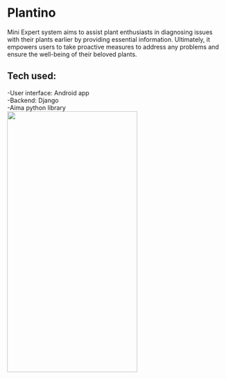 <h1>Plantino</h1>
Mini Expert system aims to assist plant enthusiasts in diagnosing issues with their plants earlier by providing essential information. Ultimately, it empowers users to take proactive measures to address any problems and ensure the well-being of their beloved plants.
<h2>Tech used:</h2>
-User interface: Android app<br/>
-Backend: Django</br>
-Aima python library <br/>
<img src="https://github.com/CheddaniAmel/Ai_PlantApp/assets/75329424/367e7521-cd68-4b29-ad6b-3a0709a570eb" height=600 width=300>

